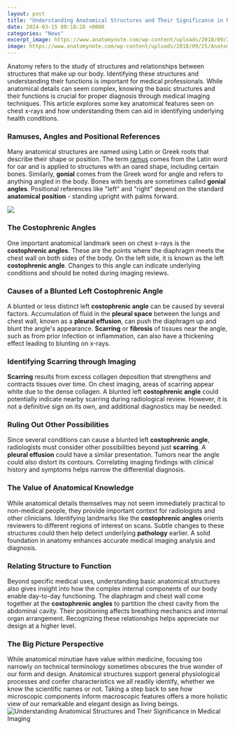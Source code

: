 ```yaml
---
layout: post
title: "Understanding Anatomical Structures and Their Significance in Medical Imaging"
date: 2024-03-15 00:18:28 +0000
categories: "News"
excerpt_image: https://www.anatomynote.com/wp-content/uploads/2018/09/25/Anatomy-of-the-human-heart.jpg
image: https://www.anatomynote.com/wp-content/uploads/2018/09/25/Anatomy-of-the-human-heart.jpg
---
```


Anatomy refers to the study of structures and relationships between structures that make up our body. Identifying these structures and understanding their functions is important for medical professionals. While anatomical details can seem complex, knowing the basic structures and their functions is crucial for proper diagnosis through medical imaging techniques. This article explores some key anatomical features seen on chest x-rays and how understanding them can aid in identifying underlying health conditions.
### Ramuses, Angles and Positional References  
Many anatomical structures are named using Latin or Greek roots that describe their shape or position. The term [ramus](https://store.fi.io.vn/womens-cute-duck-gift-for-mom-mother-duckling-duck-waterfowl-lovers-v-neck-t-shirt/men&) comes from the Latin word for oar and is applied to structures with an oared shape, including certain bones. Similarly, **gonial** comes from the Greek word for angle and refers to anything angled in the body. Bones with bends are sometimes called **gonial angles**. Positional references like "left" and "right" depend on the standard **anatomical position** - standing upright with palms forward. 

![](https://images.squarespace-cdn.com/content/v1/5e48489da899cd09424943db/1614182719172-KRMK6B75ZV8ZY2JKWK15/austin+kosier+heart+anatomy+labeled+diagram)
### The Costophrenic Angles
One important anatomical landmark seen on chest x-rays is the **costophrenic angles**. These are the points where the diaphragm meets the chest wall on both sides of the body. On the left side, it is known as the left **costophrenic angle**. Changes to this angle can indicate underlying conditions and should be noted during imaging reviews. 
### Causes of a Blunted Left Costophrenic Angle  
A blunted or less distinct left **costophrenic angle** can be caused by several factors. Accumulation of fluid in the **pleural space** between the lungs and chest wall, known as a **pleural effusion**, can push the diaphragm up and blunt the angle's appearance. **Scarring** or **fibrosis** of tissues near the angle, such as from prior infection or inflammation, can also have a thickening effect leading to blunting on x-rays.
### Identifying Scarring through Imaging 
**Scarring** results from excess collagen deposition that strengthens and contracts tissues over time. On chest imaging, areas of scarring appear white due to the dense collagen. A blunted left **costophrenic angle** could potentially indicate nearby scarring during radiological review. However, it is not a definitive sign on its own, and additional diagnostics may be needed. 
### Ruling Out Other Possibilities
Since several conditions can cause a blunted left **costophrenic angle**, radiologists must consider other possibilities beyond just **scarring**. A **pleural effusion** could have a similar presentation. Tumors near the angle could also distort its contours. Correlating imaging findings with clinical history and symptoms helps narrow the differential diagnosis. 
### The Value of Anatomical Knowledge
While anatomical details themselves may not seem immediately practical to non-medical people, they provide important context for radiologists and other clinicians. Identifying landmarks like the **costophrenic angles** orients reviewers to different regions of interest on scans. Subtle changes to these structures could then help detect underlying **pathology** earlier. A solid foundation in anatomy enhances accurate medical imaging analysis and diagnosis.
### Relating Structure to Function 
Beyond specific medical uses, understanding basic anatomical structures also gives insight into how the complex internal components of our body enable day-to-day functioning. The diaphragm and chest wall come together at the **costophrenic angles** to partition the chest cavity from the abdominal cavity. Their positioning affects breathing mechanics and internal organ arrangement. Recognizing these relationships helps appreciate our design at a higher level.
### The Big Picture Perspective 
While anatomical minutiae have value within medicine, focusing too narrowly on technical terminology sometimes obscures the true wonder of our form and design. Anatomical structures support general physiological processes and confer characteristics we all readily identify, whether we know the scientific names or not. Taking a step back to see how microscopic components inform macroscopic features offers a more holistic view of our remarkable and elegant design as living beings.
![Understanding Anatomical Structures and Their Significance in Medical Imaging](https://www.anatomynote.com/wp-content/uploads/2018/09/25/Anatomy-of-the-human-heart.jpg)